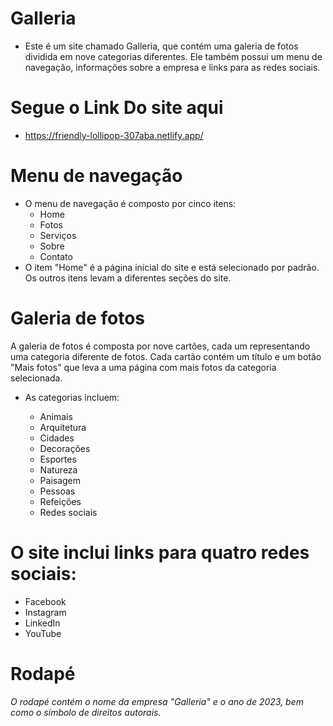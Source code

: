 # Galleria
 - Este é um site chamado Galleria, que contém uma galeria de fotos dividida em nove categorias diferentes. Ele também possui um menu de navegação, informações sobre a empresa e links para as redes sociais.
# Segue o Link Do site aqui 
 - https://friendly-lollipop-307aba.netlify.app/ 
# Menu de navegação
- O menu de navegação é composto por cinco itens:
  - Home
  - Fotos
  - Serviços
  - Sobre
  - Contato
- O item "Home" é a página inicial do site e está selecionado por padrão. Os outros itens levam a diferentes seções do site.

# Galeria de fotos
A galeria de fotos é composta por nove cartões, cada um representando uma categoria diferente de fotos. Cada cartão contém um título e um botão "Mais fotos" que leva a uma página com mais fotos da categoria selecionada.

- As categorias incluem:

  - Animais
  - Arquitetura
  - Cidades
  - Decorações
  - Esportes
  - Natureza
  - Paisagem
  - Pessoas
  - Refeições
  - Redes sociais
# O site inclui links para quatro redes sociais:

- Facebook
- Instagram
- LinkedIn
- YouTube
# Rodapé
 *O rodapé contém o nome da empresa "Galleria" e o ano de 2023, bem como o símbolo de direitos autorais.*
